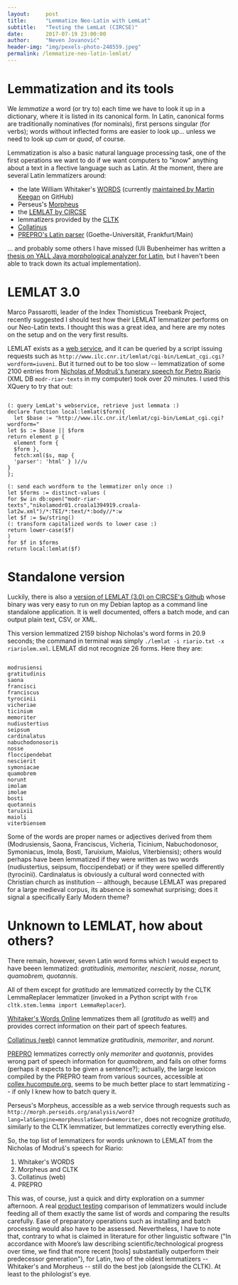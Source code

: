 ```yaml
---
layout:     post
title:      "Lemmatize Neo-Latin with LemLat"
subtitle:   "Testing the LemLat (CIRCSE)"
date:       2017-07-19 23:00:00
author:     "Neven Jovanović"
header-img: "img/pexels-photo-248559.jpeg"
permalink: /lemmatize-neo-latin-lemlat/
---
```


# Lemmatization and its tools

We *lemmatize* a word (or try to) each time we have to look it up in a dictionary, where it is listed in its canonical form. In Latin, canonical forms are traditionally nominatives (for nominals), first persons singular (for verbs); words without inflected forms are easier to look up... unless we need to look up *cum* or *quod*, of course.

Lemmatization is also a basic natural language processing task, one of the first operations we want to do if we want computers to "know" anything about a text in a flective language such as Latin. At the moment, there are several Latin lemmatizers around: 

+ the late William Whitaker's [WORDS](http://mk270.github.io/whitakers-words/index.html) (currently [maintained by Martin Keegan](https://github.com/mk270/whitakers-words) on GitHub) 
+ Perseus's [Morpheus](https://github.com/PerseusDL/morpheus)
+ the [LEMLAT by CIRCSE](https://github.com/CIRCSE/LEMLAT3)
+ lemmatizers provided by the [CLTK](http://cltk.org/)
+ [Collatinus](https://github.com/biblissima/collatinus)
+ [PREPRO's Latin parser](https://prepro.hucompute.org/) (Goethe-Universität, Frankfurt/Main)

... and probably some others I have missed (Uli Bubenheimer has written a [thesis on YALL Java morphological analyzer for Latin](http://athenaeum.libs.uga.edu/handle/10724/20053), but I haven't been able to track down its actual implementation).

# LEMLAT 3.0

Marco Passarotti, leader of the Index Thomisticus Treebank Project, recently suggested I should test how their LEMLAT lemmatizer performs on our Neo-Latin texts. I thought this was a great idea, and here are my notes on the setup and on the very first results.

LEMLAT exists as a [web service](http://www.ilc.cnr.it/lemlat/lemlat/index.html), and it can be queried by a script issuing requests such as `http://www.ilc.cnr.it/lemlat/cgi-bin/LemLat_cgi.cgi?wordform=iuveni`. But it turned out to be too slow -- lemmatization of some 2100 entries from [Nicholas of Modruš's funerary speech for Pietro Riario](https://github.com/nevenjovanovic/modruski-temrezah) (XML DB `modr-riar-texts` in my computer) took over 20 minutes. I used this XQuery to try that out:

```xquery

(: query LemLat's webservice, retrieve just lemmata :)
declare function local:lemlat($form){
  let $base := "http://www.ilc.cnr.it/lemlat/cgi-bin/LemLat_cgi.cgi?wordform="
let $s := $base || $form
return element p {
  element form {
  $form },
  fetch:xml($s, map {
  'parser': 'html' } )//u
}
};

(: send each wordform to the lemmatizer only once :)
let $forms := distinct-values (
for $w in db:open("modr-riar-texts","nikolamodr01.croala1394919.croala-lat2w.xml")/*:TEI/*:text/*:body//*:w
let $f := $w/string()
(: transform capitalized words to lower case :)
return lower-case($f)
)
for $f in $forms
return local:lemlat($f)

```

# Standalone version

Luckily, there is also a [version of LEMLAT (3.0) on CIRCSE's Github](https://github.com/CIRCSE/LEMLAT3) whose binary was very easy to run on my Debian laptop as a command line standalone application. It is well documented, offers a batch mode, and can output plain text, CSV, or XML.

This version lemmatized 2159 bishop Nicholas's word forms in 20.9 seconds; the command in terminal was simply `./lemlat -i riario.txt -x riariolem.xml`. LEMLAT did not recognize 26 forms. Here they are:

```

modrusiensi
gratitudinis
saona
francisci
franciscus
tyrocinii
vicheriae
ticinium
memoriter
nudiustertius
seipsum
cardinalatus
nabuchodonosoris
nosse
floccipendebat
nescierit
symoniacae
quamobrem
norunt
imolam
imolae
bosti
quotannis
taruixii
maioli
viterbiensem

```

Some of the words are proper names or adjectives derived from them (Modrusiensis, Saona, Franciscus, Vicheria, Ticinium, Nabuchodonosor, Symoniacus, Imola, Bosti, Taruixium, Maiolus, Viterbiensis); others would perhaps have been lemmatized if they were written as two words (nudiustertius, seipsum, floccipendebat) or if they were spelled differently (tyrocinii). Cardinalatus is obviously a cultural word connected with Christian church as institution -- although, because LEMLAT was prepared for a large medieval corpus, its absence is somewhat surprising; does it signal a specifically Early Modern theme? 

# Unknown to LEMLAT, how about others?

There remain, however, seven Latin word forms which I would expect to have beeen lemmatized: *gratitudinis, memoriter, nescierit, nosse, norunt, quamobrem, quotannis*. 

All of them except for *gratitudo* are lemmatized correctly by the CLTK LemmaReplacer lemmatizer (invoked in a Python script with `from cltk.stem.lemma import LemmaReplacer`). 

[Whitaker's Words Online](http://latin.ucant.org/) lemmatizes them all (*gratitudo* as well!) and provides correct information on their part of speech features. 

[Collatinus (web)](http://outils.biblissima.fr/fr/collatinus-web/) cannot lemmatize *gratitudinis, memoriter*, and *norunt*. 

[PREPRO](https://prepro.hucompute.org/) lemmatizes correctly only *memoriter* and *quotannis*, provides wrong part of speech information for *quamobrem*, and fails on other forms (perhaps it expects to be given a sentence?); actually, the large lexicon compiled by the PREPRO team from various sources, accessible at [collex.hucompute.org](http://collex.hucompute.org/), seems to be much better place to start lemmatizing -- if only I knew how to batch query it. 

Perseus's Morpheus, accessible as a web service through requests such as `http://morph.perseids.org/analysis/word?lang=lat&engine=morpheuslat&word=memoriter`, does not recognize *gratitudo*, similarly to the CLTK lemmatizer, but lemmatizes correctly everything else.

So, the top list of lemmatizers for words unknown to LEMLAT from the Nicholas of Modruš's speech for Riario:

1. Whitaker's WORDS
2. Morpheus and CLTK
3. Collatinus (web)
4. PREPRO

This was, of course, just a quick and dirty exploration on a summer afternoon. A real [product testing](https://en.wikipedia.org/wiki/Product_testing) comparison of lemmatizers would include feeding all of them exactly the same list of words and comparing the results carefully. Ease of preparatory operations such as installing and batch processing would also have to be assessed. Nevertheless, I have to note that, contrary to what is claimed in literature for other linguistic software ("In accordance with Moore’s law describing scientific/technological progress over time, we find that more recent [tools] substantially outperform their predecessor generation"), for Latin, two of the oldest lemmatizers -- Whitaker's and Morpheus -- still do the best job (alongside the CLTK). At least to the philologist's eye.
